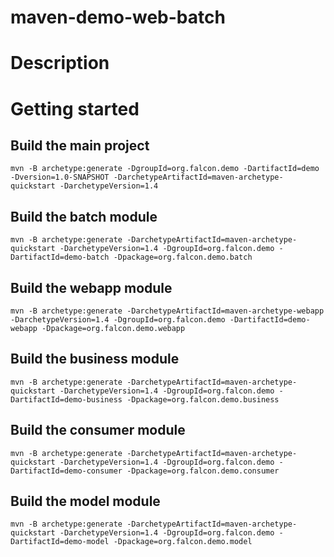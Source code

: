 # maven-demo-web-batch

# Description

# Getting started

## Build the main project
```
mvn -B archetype:generate -DgroupId=org.falcon.demo -DartifactId=demo -Dversion=1.0-SNAPSHOT -DarchetypeArtifactId=maven-archetype-quickstart -DarchetypeVersion=1.4
```
## Build the batch module
```
mvn -B archetype:generate -DarchetypeArtifactId=maven-archetype-quickstart -DarchetypeVersion=1.4 -DgroupId=org.falcon.demo -DartifactId=demo-batch -Dpackage=org.falcon.demo.batch
```
## Build the webapp module
```
mvn -B archetype:generate -DarchetypeArtifactId=maven-archetype-webapp -DarchetypeVersion=1.4 -DgroupId=org.falcon.demo -DartifactId=demo-webapp -Dpackage=org.falcon.demo.webapp
```
## Build the business module
```
mvn -B archetype:generate -DarchetypeArtifactId=maven-archetype-quickstart -DarchetypeVersion=1.4 -DgroupId=org.falcon.demo -DartifactId=demo-business -Dpackage=org.falcon.demo.business
```
## Build the consumer module
```
mvn -B archetype:generate -DarchetypeArtifactId=maven-archetype-quickstart -DarchetypeVersion=1.4 -DgroupId=org.falcon.demo -DartifactId=demo-consumer -Dpackage=org.falcon.demo.consumer
```
## Build the model module
```
mvn -B archetype:generate -DarchetypeArtifactId=maven-archetype-quickstart -DarchetypeVersion=1.4 -DgroupId=org.falcon.demo -DartifactId=demo-model -Dpackage=org.falcon.demo.model
```
